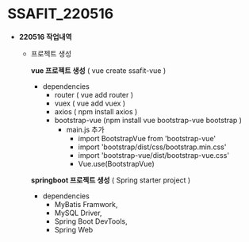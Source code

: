 # SSAFIT_220516

- **220516 작업내역**

  - 프로젝트 생성

    **vue 프로젝트 생성** ( vue create ssafit-vue )

    - dependencies
      - router ( vue add router )
      - vuex ( vue add vuex )
      - axios ( npm install axios )
      - bootstrap-vue (npm install vue bootstrap-vue bootstrap )
        - main.js 추가
          - import BootstrapVue from 'bootstrap-vue'
          - import 'bootstrap/dist/css/bootstrap.min.css'
          - import 'bootstrap-vue/dist/bootstrap-vue.css'
          - Vue.use(BootstrapVue)

    **springboot 프로젝트 생성** ( Spring starter project )

    - dependencies
      - MyBatis Framwork,
      - MySQL Driver,
      - Spring Boot DevTools,
      - Spring Web
